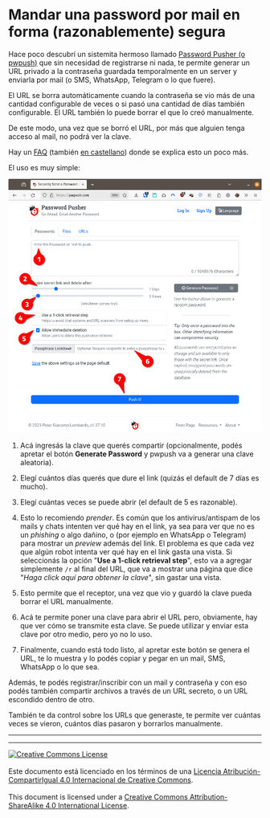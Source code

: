 # Mandar una password por mail en forma (razonablemente) segura

Hace poco descubrí un sistemita hermoso llamado [Password Pusher (o
pwpush)](https://pwpush.com/) que sin necesidad de registrarse ni nada, te
permite generar un URL privado a la contraseña guardada temporalmente en un
server y enviarla por mail (o SMS, WhatsApp, Telegram o lo que fuere).

El URL se borra automáticamente cuando la contraseña se vio más de una cantidad
configurable de veces o si pasó una cantidad de días también configurable.
El URL también lo puede borrar el que lo creó manualmente.

De este modo, una vez que se borró el URL, por más que alguien tenga acceso al
mail, no podrá ver la clave.

Hay un [FAQ](https://pwpush.com/en/pages/faq) (también [en
castellano](https://pwpush.com/es/paginas/faq)) donde se explica esto un poco
más.

El uso es muy simple:

![Pantalla de pwpush](img/pwpush-use-1.png)

1) Acá ingresás la clave que querés compartir (opcionalmente, podés apretar el
botón **Generate Password** y pwpush va a generar una clave aleatoria).

2) Elegí cuántos días querés que dure el link (quizás el default de 7 días es
mucho).

3) Elegí cuántas veces se puede abrir (el default de 5 es razonable).

4) Esto lo recomiendo _prender_. Es común que los antivirus/antispam de los
mails y chats intenten ver qué hay en el link, ya sea para ver que no es un
_phishing_ o algo dañino, o (por ejemplo en WhatsApp o Telegram) para mostrar
un _preview_ además del link. El problema es que cada vez que algún robot
intenta ver qué hay en el link gasta una vista. Si seleccionás la opción "**Use
a 1-click retrieval step**", esto va a agregar simplemente `/r` al final del
URL, que va a mostrar una página que dice "_Haga click aquí para obtener la
clave_", sin gastar una vista.

5) Esto permite que el receptor, una vez que vio y guardó la clave pueda borrar
el URL manualmente.

6) Acá te permite poner una clave para abrir el URL pero, obviamente, hay que
ver cómo se transmite esta clave. Se puede utilizar y enviar esta clave por
otro medio, pero yo no lo uso.

7) Finalmente, cuando está todo listo, al apretar este botón se genera el URL,
te lo muestra y lo podés copiar y pegar en un mail, SMS, WhatsApp o lo que sea.


Además, te podés registrar/inscribir con un mail y contraseña y con eso podés
también compartir archivos a través de un URL secreto, o un URL escondido dentro
de otro.

También te da control sobre los URLs que generaste, te permite ver cuántas veces
se vieron, cuántos días pasaron y borrarlos manualmente.



___
<!-- LICENSE -->
___
<a rel="licencia" href="https://creativecommons.org/licenses/by-sa/4.0/deed.es">
<img alt="Creative Commons License" style="border-width:0"
src="https://i.creativecommons.org/l/by-sa/4.0/88x31.png" /></a>
<br /><br />
Este documento está licenciado en los términos de una <a rel="licencia"
href="https://creativecommons.org/licenses/by-sa/4.0/deed.es">
Licencia Atribución-CompartirIgual 4.0 Internacional de Creative Commons</a>.
<br /><br />
This document is licensed under a <a rel="license" 
href="https://creativecommons.org/licenses/by-sa/4.0/deed.en">
Creative Commons Attribution-ShareAlike 4.0 International License</a>.
<!-- END --> 
